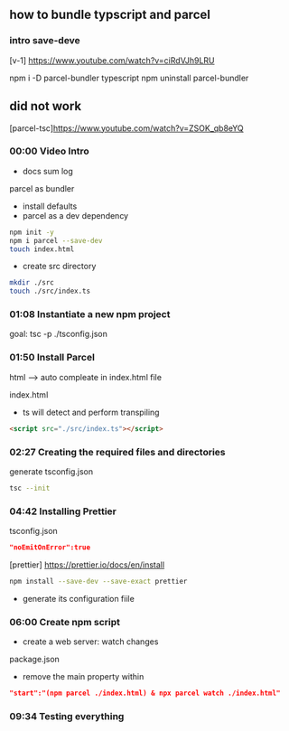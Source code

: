 
##  how to bundle typscript and parcel

### intro save-deve

[v-1] https://www.youtube.com/watch?v=ciRdVJh9LRU

npm i -D parcel-bundler typescript
npm uninstall parcel-bundler

###

###

###

###

## did not work
[parcel-tsc]https://www.youtube.com/watch?v=ZSOK_qb8eYQ

### 00:00 Video Intro

- docs sum log

parcel as bundler

- install defaults
- parcel as a dev dependency

```sh
npm init -y
npm i parcel --save-dev
touch index.html
```

- create src directory

```sh
mkdir ./src
touch ./src/index.ts
```

### 01:08 Instantiate a new npm project

goal: tsc -p ./tsconfig.json

### 01:50 Install Parcel

html --> auto compleate in index.html file

index.html

- ts will detect and perform transpiling

```html
<script src="./src/index.ts"></script>
```

### 02:27 Creating the required files and directories

generate tsconfig.json

```sh
tsc --init
```

### 04:42 Installing Prettier

tsconfig.json

```json
"noEmitOnError":true
```

[prettier] https://prettier.io/docs/en/install

```sh
npm install --save-dev --save-exact prettier
```

- generate its configuration fiile
### 06:00 Create npm script

- create a web server: watch changes

package.json

- remove the main property within

```json
"start":"(npm parcel ./index.html) & npx parcel watch ./index.html"

```

### 09:34 Testing everything

